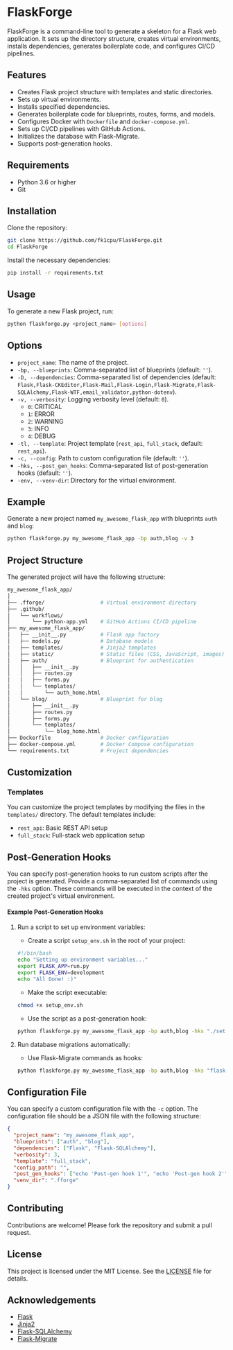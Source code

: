 # FlaskForge

FlaskForge is a command-line tool to generate a skeleton for a Flask web application. It sets up the directory structure, creates virtual environments, installs dependencies, generates boilerplate code, and configures CI/CD pipelines.

## Features

- Creates Flask project structure with templates and static directories.
- Sets up virtual environments.
- Installs specified dependencies.
- Generates boilerplate code for blueprints, routes, forms, and models.
- Configures Docker with `Dockerfile` and `docker-compose.yml`.
- Sets up CI/CD pipelines with GitHub Actions.
- Initializes the database with Flask-Migrate.
- Supports post-generation hooks.

## Requirements

- Python 3.6 or higher
- Git

## Installation

Clone the repository:

```bash
git clone https://github.com/fk1cpu/FlaskForge.git
cd FlaskForge
```
Install the necessary dependencies:

```bash
pip install -r requirements.txt
```
## Usage

To generate a new Flask project, run:

```bash
python flaskforge.py <project_name> [options]
```

## Options

* `project_name`: The name of the project.
* `-bp, --blueprints`: Comma-separated list of blueprints (default: `''`).
* `-D, --dependencies`: Comma-separated list of dependencies (default: `Flask,Flask-CKEditor,Flask-Mail,Flask-Login,Flask-Migrate,Flask-SQLAlchemy,Flask-WTF,email_validator,python-dotenv`).
* `-v, --verbosity`: Logging verbosity level (default: `0`).
    * `0`: CRITICAL
    * `1`: ERROR
    * `2`: WARNING
    * `3`: INFO
    * `4`: DEBUG
* `-tl, --template`: Project template (`rest_api`, `full_stack`, default: `rest_api`).
* `-c, --config`: Path to custom configuration file (default: `''`).
* `-hks, --post_gen_hooks`: Comma-separated list of post-generation hooks (default: `''`).
* `-env, --venv-dir`: Directory for the virtual environment.

## Example

Generate a new project named `my_awesome_flask_app` with blueprints `auth` and `blog`:

```bash
python flaskforge.py my_awesome_flask_app -bp auth,blog -v 3
```
## Project Structure

The generated project will have the following structure:

```bash
my_awesome_flask_app/
│
├── .fforge/                  # Virtual environment directory
├── .github/
│   └── workflows/
│       └── python-app.yml    # GitHub Actions CI/CD pipeline
├── my_awesome_flask_app/
│   ├── __init__.py           # Flask app factory
│   ├── models.py             # Database models
│   ├── templates/            # Jinja2 templates
│   ├── static/               # Static files (CSS, JavaScript, images)
│   ├── auth/                 # Blueprint for authentication
│   │   ├── __init__.py
│   │   ├── routes.py
│   │   ├── forms.py
│   │   └── templates/
│   │       └── auth_home.html
│   └── blog/                 # Blueprint for blog
│       ├── __init__.py
│       ├── routes.py
│       ├── forms.py
│       └── templates/
│           └── blog_home.html
├── Dockerfile                # Docker configuration
├── docker-compose.yml        # Docker Compose configuration
└── requirements.txt          # Project dependencies
```

## Customization

### Templates

You can customize the project templates by modifying the files in the `templates/` directory. The default templates include:

- `rest_api`: Basic REST API setup
- `full_stack`: Full-stack web application setup

## Post-Generation Hooks

You can specify post-generation hooks to run custom scripts after the project is generated. Provide a comma-separated list of commands using the `-hks` option. These commands will be executed in the context of the created project's virtual environment.

#### Example Post-Generation Hooks
1. Run a script to set up environment variables:
    * Create a script `setup_env.sh` in the root of your project:

    ```bash
    #!/bin/bash
    echo "Setting up environment variables..."
    export FLASK_APP=run.py
    export FLASK_ENV=development
    echo "All Done! :)"
    ```
    * Make the script executable:

    ```bash
    chmod +x setup_env.sh
    ```
    * Use the script as a post-generation hook:

    ```bash
    python flaskforge.py my_awesome_flask_app -bp auth,blog -hks "./setup_env.sh" -v 3
    ```
2. Run database migrations automatically:
    * Use Flask-Migrate commands as hooks:

    ```bash
    python flaskforge.py my_awesome_flask_app -bp auth,blog -hks "flask db init,flask db migrate,flask db upgrade" -v 3
    ```
## Configuration File
You can specify a custom configuration file with the `-c` option. The configuration file should be a JSON file with the following structure:

```json
{
  "project_name": "my_awesome_flask_app",
  "blueprints": ["auth", "blog"],
  "dependencies": ["Flask", "Flask-SQLAlchemy"],
  "verbosity": 3,
  "template": "full_stack",
  "config_path": "",
  "post_gen_hooks": ["echo 'Post-gen hook 1'", "echo 'Post-gen hook 2'"],
  "venv_dir": ".fforge"
}
```
## Contributing
Contributions are welcome! Please fork the repository and submit a pull request.

## License
This project is licensed under the MIT License. See the [LICENSE](LICENSE.md) file for details.

## Acknowledgements
- [Flask]()
- [Jinja2]()
- [Flask-SQLAlchemy]()
- [Flask-Migrate]()
